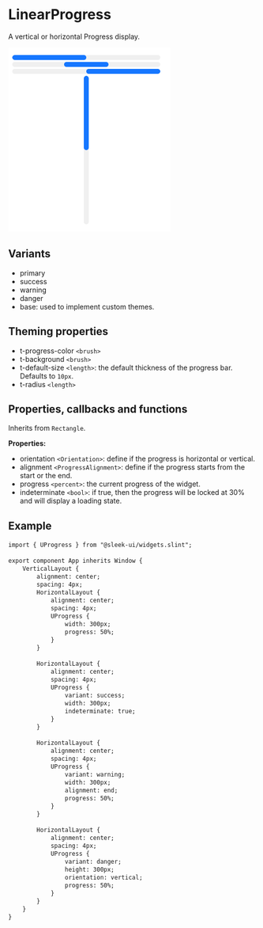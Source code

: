 # LinearProgress
A vertical or horizontal Progress display.  

![linear progress presentation](images/linear-progress.png)

## Variants
- primary
- success
- warning
- danger
- base: used to implement custom themes.

## Theming properties
- t-progress-color `<brush>`
- t-background `<brush>`
- t-default-size `<length>`: the default thickness of the progress bar. Defaults to `10px`.
- t-radius `<length>`

## Properties, callbacks and functions
Inherits from `Rectangle`.  

**Properties:**  
- orientation `<Orientation>`: define if the progress is horizontal or vertical.
- alignment `<ProgressAlignment>`: define if the progress starts from the start or the end.
- progress `<percent>`: the current progress of the widget.
- indeterminate `<bool>`: if true, then the progress will be locked at 30% and will display a loading state.

## Example
```slint
import { UProgress } from "@sleek-ui/widgets.slint";

export component App inherits Window {
	VerticalLayout {
		alignment: center;
		spacing: 4px;
		HorizontalLayout {
            alignment: center;
            spacing: 4px;
            UProgress {
                width: 300px;
                progress: 50%;
            }
        }

        HorizontalLayout {
            alignment: center;
            spacing: 4px;
            UProgress {
				variant: success;
                width: 300px;
                indeterminate: true;
            }
        }

        HorizontalLayout {
            alignment: center;
            spacing: 4px;
            UProgress {
				variant: warning;
                width: 300px;
                alignment: end;
                progress: 50%;
            }
        }

        HorizontalLayout {
            alignment: center;
            spacing: 4px;
            UProgress {
				variant: danger;
                height: 300px;
                orientation: vertical;
                progress: 50%;
            }
        }
	}
}
```